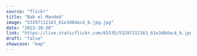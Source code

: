 ```yaml
---
source: "flickr"
title: "Bab el Mandeb"
image: "53297112163_61e3d6dac4_b.jpg.jpg"
date: "2023-10-30"
link: "https://live.staticflickr.com/65535/53297112163_61e3d6dac4_b.jpg"
draft: "false"
showcase: "map"
---
```

